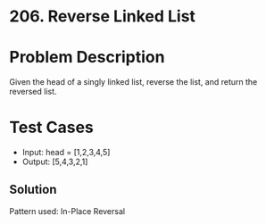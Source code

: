 # 206. Reverse Linked List

# Problem Description

Given the head of a singly linked list, reverse the list, and return the reversed list.

# Test Cases

- Input: head = [1,2,3,4,5]
- Output: [5,4,3,2,1]

## Solution

Pattern used: In-Place Reversal